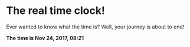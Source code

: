 # The real time clock!

Ever wanted to know what the time is? Well, your journey is about to end!

**The time is Nov 24, 2017, 08:21**
